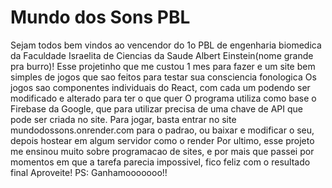 # Mundo dos Sons PBL
Sejam todos bem vindos ao vencendor do 1o PBL de engenharia biomedica da Faculdade Israelita de Ciencias da Saude Albert Einstein(nome grande pra burro)!
Esse projetinho que me custou 1 mes para fazer e um site bem simples de jogos que sao feitos para testar sua consciencia fonologica
Os jogos sao componentes individuais do React, com cada um podendo ser modificado e alterado para ter o que quer
O programa utiliza como base o Firebase da Google, que para utilizar precisa de uma chave de API que pode ser criada no site. 
Para jogar, basta entrar no site mundodossons.onrender.com para o padrao, ou baixar e modificar o seu, depois hostear em algum servidor como o render
Por ultimo, esse projeto me ensinou muito sobre programacao de sites, e por mais que passei por momentos em que a tarefa parecia impossivel, fico feliz com o resultado final
Aproveite!
PS: Ganhamooooooo!!
